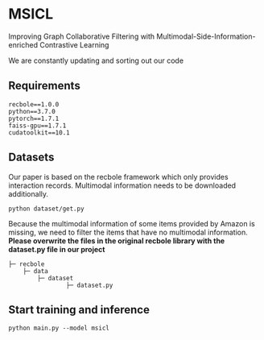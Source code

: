 # MSICL

Improving Graph Collaborative Filtering with Multimodal-Side-Information-enriched Contrastive Learning

We are constantly updating and sorting out our code

## Requirements

```
recbole==1.0.0
python==3.7.0
pytorch==1.7.1
faiss-gpu==1.7.1
cudatoolkit==10.1
```

## Datasets

Our paper is based on the recbole framework which only provides interaction records. Multimodal information needs to be downloaded additionally.

```
python dataset/get.py
```

Because the multimodal information of some items provided by Amazon is missing, we need to filter the items that have no multimodal information. **Please overwrite the files in the original recbole library with the dataset.py file in our project**

```
├─ recbole
	├─ data
		├─ dataset
        		├─ dataset.py
```

## Start training and inference

```
python main.py --model msicl
```

